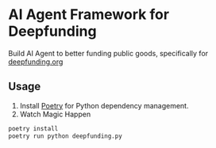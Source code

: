 # AI Agent Framework for Deepfunding
Build AI Agent to better funding public goods, specifically for [deepfunding.org](https://deepfunding.org)

## Usage
1. Install [Poetry](https://github.com/python-poetry/poetry) for Python dependency management.
2. Watch Magic Happen
```bash
poetry install
poetry run python deepfunding.py
```
